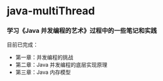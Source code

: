 # java-multiThread

### 学习《Java 并发编程的艺术》过程中的一些笔记和实践

目前已完成：

* 第一章：并发编程的挑战
* 第二章：Java 并发编程的底层实现原理
* 第三章：Java 内存模型

​	